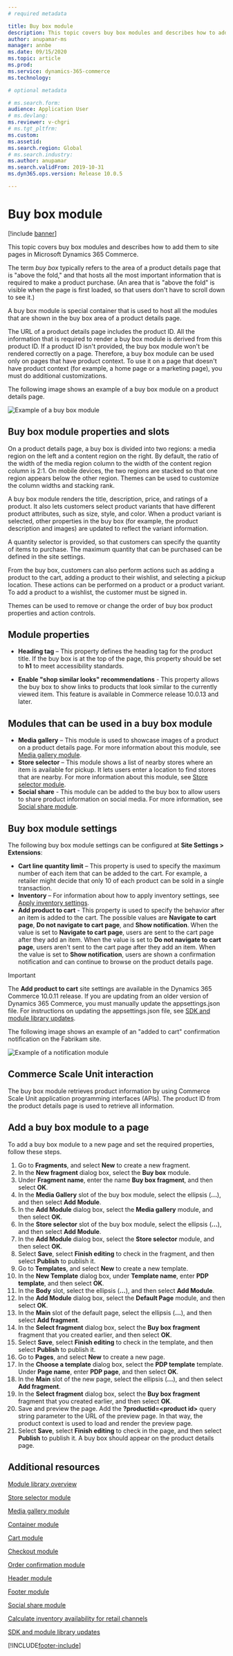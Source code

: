 ```yaml
---
# required metadata

title: Buy box module
description: This topic covers buy box modules and describes how to add them to site pages in Microsoft Dynamics 365 Commerce.
author: anupamar-ms
manager: annbe
ms.date: 09/15/2020
ms.topic: article
ms.prod: 
ms.service: dynamics-365-commerce
ms.technology: 

# optional metadata

# ms.search.form: 
audience: Application User
# ms.devlang: 
ms.reviewer: v-chgri
# ms.tgt_pltfrm: 
ms.custom: 
ms.assetid: 
ms.search.region: Global
# ms.search.industry: 
ms.author: anupamar
ms.search.validFrom: 2019-10-31
ms.dyn365.ops.version: Release 10.0.5

---
```


# Buy box module

[!include [banner](includes/banner.md)]

This topic covers buy box modules and describes how to add them to site pages in Microsoft Dynamics 365 Commerce.

The term *buy box* typically refers to the area of a product details page that is "above the fold," and that hosts all the most important information that is required to make a product purchase. (An area that is "above the fold" is visible when the page is first loaded, so that users don't have to scroll down to see it.)

A buy box module is special container that is used to host all the modules that are shown in the buy box area of a product details page.

The URL of a product details page includes the product ID. All the information that is required to render a buy box module is derived from this product ID. If a product ID isn't provided, the buy box module won't be rendered correctly on a page. Therefore, a buy box module can be used only on pages that have product context. To use it on a page that doesn't have product context (for example, a home page or a marketing page), you must do additional customizations.

The following image shows an example of a buy box module on a product details page.

![Example of a buy box module](./media/ecommerce-pdp-buybox.PNG)

## Buy box module properties and slots 

On a product details page, a buy box is divided into two regions: a media region on the left and a content region on the right. By default, the ratio of the width of the media region column to the width of the content region column is 2:1. On mobile devices, the two regions are stacked so that one region appears below the other region. Themes can be used to customize the column widths and stacking rank.

A buy box module renders the title, description, price, and ratings of a product. It also lets customers select product variants that have different product attributes, such as size, style, and color. When a product variant is selected, other properties in the buy box (for example, the product description and images) are updated to reflect the variant information. 

A quantity selector is provided, so that customers can specify the quantity of items to purchase. The maximum quantity that can be purchased can be defined in the site settings.

From the buy box, customers can also perform actions such as adding a product to the cart, adding a product to their wishlist, and selecting a pickup location. These actions can be performed on a product or a product variant. To add a product to a wishlist, the customer must be signed in.

Themes can be used to remove or change the order of buy box product properties and action controls. 

## Module properties

- **Heading tag** – This property defines the heading tag for the product title. If the buy box is at the top of the page, this property should be set to **h1** to meet accessibility standards. 

- **Enable "shop similar looks" recommendations** - This property allows the buy box to show links to products that look similar to the currently viewed item. This feature is available in Commerce release 10.0.13 and later.

## Modules that can be used in a buy box module

- **Media gallery** – This module is used to showcase images of a product on a product details page. For more information about this module, see [Media gallery module](media-gallery-module.md).
- **Store selector** – This module shows a list of nearby stores where an item is available for pickup. It lets users enter a location to find stores that are nearby. For more information about this module, see [Store selector module](store-selector.md).
- **Social share** - This module can be added to the buy box to allow users to share product information on social media. For more information, see [Social share module](social-share-module.md).

## Buy box module settings

The following buy box module settings can be configured at **Site Settings \> Extensions**:

- **Cart line quantity limit** – This property is used to specify the maximum number of each item that can be added to the cart. For example, a retailer might decide that only 10 of each product can be sold in a single transaction.
- **Inventory** – For information about how to apply inventory settings, see [Apply inventory settings](inventory-settings.md).
- **Add product to cart** - This property is used to specify the behavior after an item is added to the cart. The possible values are **Navigate to cart page**, **Do not navigate to cart page**, and **Show notification**. When the value is set to **Navigate to cart page**, users are sent to the cart page after they add an item. When the value is set to **Do not navigate to cart page**, users aren't sent to the cart page after they add an item. When the value is set to **Show notification**, users are shown a confirmation notification and can continue to browse on the product details page. 

> [!IMPORTANT]
> The **Add product to cart** site settings are available in the Dynamics 365 Commerce 10.0.11 release. If you are updating from an older version of Dynamics 365 Commerce, you must manually update the appsettings.json file. For instructions on updating the appsettings.json file, see [SDK and module library updates](e-commerce-extensibility/sdk-updates.md#update-the-appsettingsjson-file). 

The following image shows an example of an "added to cart" confirmation notification on the Fabrikam site.

![Example of a notification module](./media/ecommerce-addtocart-notifications.PNG)

## Commerce Scale Unit interaction

The buy box module retrieves product information by using Commerce Scale Unit application programming interfaces (APIs). The product ID from the product details page is used to retrieve all information.

## Add a buy box module to a page

To add a buy box module to a new page and set the required properties, follow these steps.

1. Go to **Fragments**, and select **New** to create a new fragment.
1. In the **New fragment** dialog box, select the **Buy box** module.
1. Under **Fragment name**, enter the name **Buy box fragment**, and then select **OK**.
1. In the **Media Gallery** slot of the buy box module, select the ellipsis (**...**), and then select **Add Module**.
1. In the **Add Module** dialog box, select the **Media gallery** module, and then select **OK**.
1. In the **Store selector** slot of the buy box module, select the ellipsis (**...**), and then select **Add Module**.
1. In the **Add Module** dialog box, select the **Store selector** module, and then select **OK**.
1. Select **Save**, select **Finish editing** to check in the fragment, and then select **Publish** to publish it.
1. Go to **Templates**, and select **New** to create a new template.
1. In the **New Template** dialog box, under **Template name**, enter **PDP template**, and then select **OK**.
1. In the **Body** slot, select the ellipsis (**...**), and then select **Add Module**.
1. In the **Add Module** dialog box, select the **Default Page** module, and then select **OK**.
1. In the **Main** slot of the default page, select the ellipsis (**...**), and then select **Add fragment**.
1. In the **Select fragment** dialog box, select the **Buy box fragment** fragment that you created earlier, and then select **OK**.
1. Select **Save**, select **Finish editing** to check in the template, and then select **Publish** to publish it.
1. Go to **Pages**, and select **New** to create a new page.
1. In the **Choose a template** dialog box, select the **PDP template** template. Under **Page name**, enter **PDP page**, and then select **OK**.
1. In the **Main** slot of the new page, select the ellipsis (**...**), and then select **Add fragment**.
1. In the **Select fragment** dialog box, select the **Buy box fragment** fragment that you created earlier, and then select **OK**.
1. Save and preview the page. Add the **?productid=&lt;product id&gt;** query string parameter to the URL of the preview page. In that way, the product context is used to load and render the preview page.
1. Select **Save**, select **Finish editing** to check in the page, and then select **Publish** to publish it. A buy box should appear on the product details page.

## Additional resources

[Module library overview](starter-kit-overview.md)

[Store selector module](store-selector.md)

[Media gallery module](media-gallery-module.md)

[Container module](add-container-module.md)

[Cart module](add-cart-module.md)

[Checkout module](add-checkout-module.md)

[Order confirmation module](order-confirmation-module.md)

[Header module](author-header-module.md)

[Footer module](author-footer-module.md)

[Social share module](social-share-module.md)

[Calculate inventory availability for retail channels](calculated-inventory-retail-channels.md)

[SDK and module library updates](e-commerce-extensibility/sdk-updates.md)


[!INCLUDE[footer-include](../includes/footer-banner.md)]